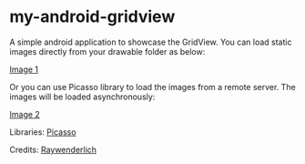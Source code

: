 # my-android-gridview
A simple android application to showcase the GridView.
You can load static images directly from your drawable folder as below:

[Image 1](../master/app/src/main/res/drawable/screenshot1.png)

Or you can use Picasso library to load the images from a remote server. The images will be loaded asynchronously:

[Image 2](../master/app/src/main/res/drawable/screenshot2.png)


Libraries: [Picasso](http://square.github.io/picasso/)

Credits: [Raywenderlich](https://www.raywenderlich.com)
